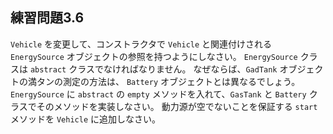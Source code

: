 ## 練習問題3.6

`Vehicle` を変更して、コンストラクタで `Vehicle` と関連付けされる `EnergySource` オブジェクトの参照を持つようにしなさい。
`EnergySource` クラスは `abstract` クラスでなければなりません。
なぜならば、`GadTank` オブジェクトの満タンの測定の方法は、 `Battery` オブジェクトとは異なるでしょう。
`EnergySource` に `abstract` の `empty` メソッドを入れて、`GasTank` と `Battery` クラスでそのメソッドを実装しなさい。
動力源が空でないことを保証する `start` メソッドを `Vehicle` に追加しなさい。
